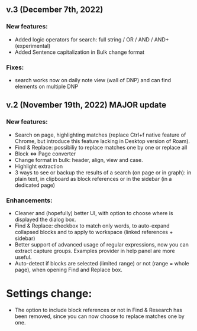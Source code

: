 ## v.3 (December 7th, 2022)
### New features:
- Added logic operators for search: full string / OR / AND / AND+ (experimental)
- Added Sentence capitalization in Bulk change format

### Fixes:
- search works now on daily note view (wall of DNP) and can find elements on multiple DNP

## v.2 (November 19th, 2022) MAJOR update
### New features:
- Search on page, highlighting matches (replace Ctrl+f native feature of Chrome, but introduce this feature lacking in Desktop version of Roam).
- Find & Replace: possibiliy to replace matches one by one or replace all
- Block <=> Page converter
- Change format in bulk: header, align, view and case.
- Highlight extraction
- 3 ways to see or backup the results of a search (on page or in graph): in plain text, in clipboard as block references or in the sidebar (in a dedicated page)

### Enhancements:
- Cleaner and (hopefully) better UI, with option to choose where is displayed the dialog box.
- Find & Replace: checkbox to match only words, to auto-expand collapsed blocks and to apply to workspace (linked references + sidebar)
- Better support of advanced usage of regular expressions, now you can extract capture groups. Examples provider in help panel are more useful.
- Auto-detect if blocks are selected (limited range) or not (range = whole page), when opening Find and Replace box.

# Settings change:
- The option to include block references or not in Find & Research has been removed, since you can now choose to replace matches one by one.
